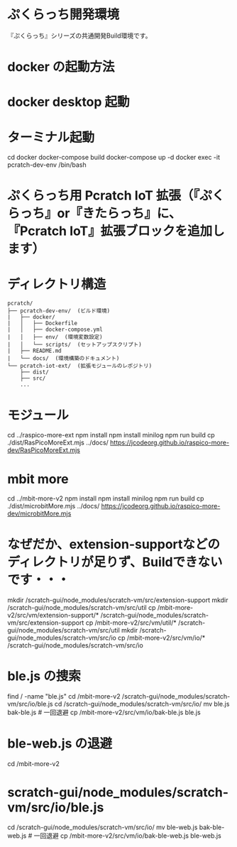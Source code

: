 # ぷくらっち開発環境
『ぷくらっち』シリーズの共通開発Build環境です。

# docker の起動方法
# docker desktop 起動
# ターミナル起動
cd docker
docker-compose build
docker-compose up -d
docker exec -it pcratch-dev-env /bin/bash

# ぷくらっち用 Pcratch IoT 拡張（『ぷくらっち』or『きたらっち』に、『Pcratch IoT』拡張ブロックを追加します）

# ディレクトリ構造

```
pcratch/
├── pcratch-dev-env/  (ビルド環境)
|   ├── docker/
|   │   ├── Dockerfile
|   │   ├── docker-compose.yml
|   │   ├── env/  (環境変数設定)
|   │   └── scripts/  (セットアップスクリプト)
|   ├── README.md
|   └── docs/  (環境構築のドキュメント)
└── pcratch-iot-ext/  (拡張モジュールのレポジトリ)
    ├── dist/
    ├── src/
    ...
```



# モジュール
cd ../raspico-more-ext
npm install
npm install minilog
npm run build
cp ./dist/RasPicoMoreExt.mjs ../docs/
https://jcodeorg.github.io/raspico-more-dev/RasPicoMoreExt.mjs

# mbit more
cd ../mbit-more-v2
npm install
npm install minilog
npm run build
cp ./dist/microbitMore.mjs ../docs/
https://jcodeorg.github.io/raspico-more-dev/microbitMore.mjs

# なぜだか、extension-supportなどのディレクトリが足りず、Buildできないです・・・
mkdir /scratch-gui/node_modules/scratch-vm/src/extension-support
mkdir /scratch-gui/node_modules/scratch-vm/src/util
cp /mbit-more-v2/src/vm/extension-support/* /scratch-gui/node_modules/scratch-vm/src/extension-support
cp /mbit-more-v2/src/vm/util/* /scratch-gui/node_modules/scratch-vm/src/util
mkdir /scratch-gui/node_modules/scratch-vm/src/io
cp /mbit-more-v2/src/vm/io/* /scratch-gui/node_modules/scratch-vm/src/io

# ble.js の捜索
find / -name "ble.js"
cd /mbit-more-v2
/scratch-gui/node_modules/scratch-vm/src/io/ble.js
cd /scratch-gui/node_modules/scratch-vm/src/io/
mv ble.js bak-ble.js # 一回退避
cp /mbit-more-v2/src/vm/io/bak-ble.js ble.js

# ble-web.js の退避
cd /mbit-more-v2
# scratch-gui/node_modules/scratch-vm/src/io/ble.js
cd /scratch-gui/node_modules/scratch-vm/src/io/
mv ble-web.js bak-ble-web.js # 一回退避
cp /mbit-more-v2/src/vm/io/bak-ble-web.js ble-web.js
